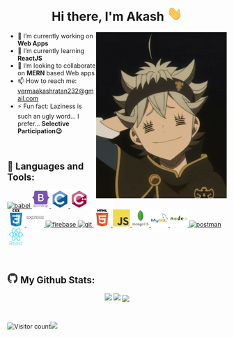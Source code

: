 <h1 align = "center"> Hi there, I'm Akash <img src="https://github.com/ABSphreak/ABSphreak/blob/master/gifs/Hi.gif" width="35px"></h1>

<img src="./assets/anime-asta.gif" align="right" width="300"/>

- 🔭 I’m currently working on **Web Apps**
- 🌱 I’m currently learning **ReactJS**
- 👯 I’m looking to collaborate on **MERN** based Web apps
- 📫 How to reach me: [vermaakashratan232@gmail.com](mailto:vermaakashratan232@gmail.com)
- ⚡ Fun fact: Laziness is such an ugly word... I prefer... **Selective Participation😉**

<br/>

<h2 align="left">🔧 Languages and Tools:</h2>
<p align="left"> 
  <a href="https://babeljs.io/" target="_blank"> <img src="https://www.vectorlogo.zone/logos/babeljs/babeljs-icon.svg" alt="babel" width="40" height="40"/> </a> 
  <a href="https://getbootstrap.com" target="_blank"> <img src="https://raw.githubusercontent.com/devicons/devicon/master/icons/bootstrap/bootstrap-plain-wordmark.svg" alt="bootstrap" width="40" height="40"/> </a> 
  <a href="https://www.cprogramming.com/" target="_blank"> <img src="https://raw.githubusercontent.com/devicons/devicon/master/icons/c/c-original.svg" alt="c" width="40" height="40"/> </a> 
  <a href="https://www.w3schools.com/cpp/" target="_blank"> <img src="https://raw.githubusercontent.com/devicons/devicon/master/icons/cplusplus/cplusplus-original.svg" alt="cplusplus" width="40" height="40"/> </a> 
  <a href="https://www.w3schools.com/css/" target="_blank"> <img src="https://raw.githubusercontent.com/devicons/devicon/master/icons/css3/css3-original-wordmark.svg" alt="css3" width="40" height="40"/> </a> 
  <a href="https://expressjs.com" target="_blank"> <img src="https://raw.githubusercontent.com/devicons/devicon/master/icons/express/express-original-wordmark.svg" alt="express" width="40" height="40"/> </a> 
  <a href="https://firebase.google.com/" target="_blank"> <img src="https://www.vectorlogo.zone/logos/firebase/firebase-icon.svg" alt="firebase" width="40" height="40"/> </a> 
  <a href="https://git-scm.com/" target="_blank" rel="noreferrer"> <img src="https://www.vectorlogo.zone/logos/git-scm/git-scm-icon.svg" alt="git" width="40" height="40"/> </a>
  <a href="https://www.w3.org/html/" target="_blank"> <img src="https://raw.githubusercontent.com/devicons/devicon/master/icons/html5/html5-original-wordmark.svg" alt="html5" width="40" height="40"/> </a> 
  <a href="https://developer.mozilla.org/en-US/docs/Web/JavaScript" target="_blank"> <img src="https://raw.githubusercontent.com/devicons/devicon/master/icons/javascript/javascript-original.svg" alt="javascript" width="40" height="40"/> </a> 
  <a href="https://www.mongodb.com/" target="_blank"> <img src="https://raw.githubusercontent.com/devicons/devicon/master/icons/mongodb/mongodb-original-wordmark.svg" alt="mongodb" width="40" height="40"/> </a> 
  <a href="https://www.mysql.com/" target="_blank"> <img src="https://raw.githubusercontent.com/devicons/devicon/master/icons/mysql/mysql-original-wordmark.svg" alt="mysql" width="40" height="40"/> </a> 
  <a href="https://nodejs.org" target="_blank"> <img src="https://raw.githubusercontent.com/devicons/devicon/master/icons/nodejs/nodejs-original-wordmark.svg" alt="nodejs" width="40" height="40"/> </a> 
  <a href="https://postman.com" target="_blank"> <img src="https://www.vectorlogo.zone/logos/getpostman/getpostman-icon.svg" alt="postman" width="40" height="40"/> </a> 
  <a href="https://reactjs.org/" target="_blank"> <img src="https://raw.githubusercontent.com/devicons/devicon/master/icons/react/react-original-wordmark.svg" alt="react" width="40" height="40"/> </a> 
</p>

<br/>

<h2 align="left"><img src='./assets/github-wavy.gif' width='25px'> My Github Stats:</h2>

<p align="center">
<!--   
  <img src = "https://activity-graph.herokuapp.com/graph?username=akash-10-23&theme=react-dark&hide_border=true&area=true" width = 800> -->
  <img src = "https://github-readme-stats.vercel.app/api?username=akash-10-23&show_icons=true&theme=dark&hide_border=true" width = 400>
  <img src = "https://github-readme-streak-stats.herokuapp.com?user=akash-10-23&theme=dark&hide_border=true" width = 400> 
  <img align="center" src="https://github-readme-stats.vercel.app/api/top-langs/?username=akash-10-23&hide=Jupyter Notebook&layout=compact&theme=dark&hide_border=true"/>
  
</p>

<br/>

![Visitor count](https://visitor-badge.laobi.icu/badge?page_id=akash-10-23.akash-10-23)<img src="https://media.giphy.com/media/dxn6fRlTIShoeBr69N/giphy.gif" width="30">
